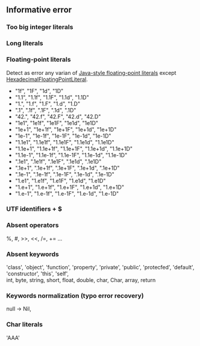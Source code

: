 ## Informative error

### Too big integer literals

### Long literals

### Floating-point literals
Detect as error any varian of [Java-style floating-point literals](https://docs.oracle.com/javase/specs/jls/se11/html/jls-3.html#jls-3.10.2) except [HexadecimalFloatingPointLiteral](https://docs.oracle.com/javase/specs/jls/se11/html/jls-3.html#jls-HexadecimalFloatingPointLiteral).
- "1f", "1F", "1d", "1D"
- "1.1", "1.1f", "1.1F", "1.1d", "1.1D"
- "1.", "1.f", "1.F", "1.d", "1.D"
- ".1", ".1f", ".1F", ".1d", ".1D"
- "42.", "42.f", "42.F", "42.d", "42.D"
- "1e1", "1e1f", "1e1F", "1e1d", "1e1D"
- "1e+1", "1e+1f", "1e+1F", "1e+1d", "1e+1D"
- "1e-1", "1e-1f", "1e-1F", "1e-1d", "1e-1D"
- "1.1e1", "1.1e1f", "1.1e1F", "1.1e1d", "1.1e1D"
- "1.1e+1", "1.1e+1f", "1.1e+1F", "1.1e+1d", "1.1e+1D"
- "1.1e-1", "1.1e-1f", "1.1e-1F", "1.1e-1d", "1.1e-1D"
- ".1e1", ".1e1f", ".1e1F", ".1e1d", ".1e1D"
- ".1e+1", ".1e+1f", ".1e+1F", ".1e+1d", ".1e+1D"
- ".1e-1", ".1e-1f", ".1e-1F", ".1e-1d", ".1e-1D"
- "1.e1", "1.e1f", "1.e1F", "1.e1d", "1.e1D"
- "1.e+1", "1.e+1f", "1.e+1F", "1.e+1d", "1.e+1D"
- "1.e-1", "1.e-1f", "1.e-1F", "1.e-1d", "1.e-1D"

### UTF identifiers + $

### Absent operators
%, #, >>, <<, /=, += ... 

### Absent keywords
'class', 'object', 'function', 'property', 'private', 'public', 'protecfed', 'default', 'constructor', 'this', 'self',    
int, byte, string, short, float, double, char, Char, array, return

### Keywords normalization (typo error recovery)
null -> Nil, 

### Char literals
'AAA'
